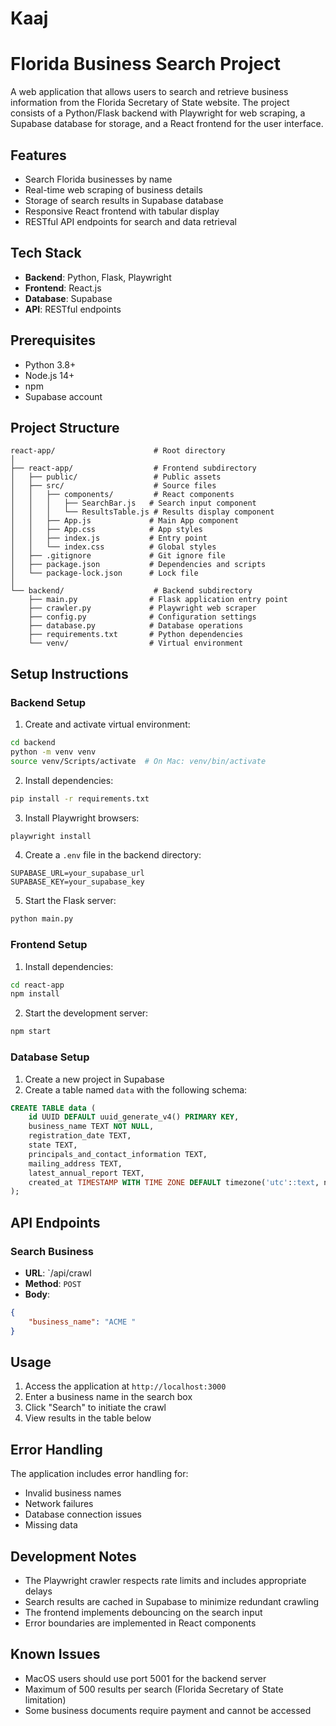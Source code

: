 # Kaaj
# Florida Business Search Project

A web application that allows users to search and retrieve business information from the Florida Secretary of State website. The project consists of a Python/Flask backend with Playwright for web scraping, a Supabase database for storage, and a React frontend for the user interface.

## Features

- Search Florida businesses by name
- Real-time web scraping of business details
- Storage of search results in Supabase database
- Responsive React frontend with tabular display
- RESTful API endpoints for search and data retrieval

## Tech Stack

- **Backend**: Python, Flask, Playwright
- **Frontend**: React.js
- **Database**: Supabase
- **API**: RESTful endpoints

## Prerequisites

- Python 3.8+
- Node.js 14+
- npm 
- Supabase account

## Project Structure

```
react-app/                      # Root directory
│
├── react-app/                  # Frontend subdirectory
│   ├── public/                 # Public assets
│   ├── src/                    # Source files
│   │   ├── components/         # React components
│   │   │   ├── SearchBar.js   # Search input component
│   │   │   └── ResultsTable.js # Results display component
│   │   ├── App.js             # Main App component
│   │   ├── App.css            # App styles
│   │   ├── index.js           # Entry point
│   │   └── index.css          # Global styles
│   ├── .gitignore             # Git ignore file
│   ├── package.json           # Dependencies and scripts
│   └── package-lock.json      # Lock file
│
└── backend/                    # Backend subdirectory
    ├── main.py                # Flask application entry point
    ├── crawler.py             # Playwright web scraper
    ├── config.py              # Configuration settings
    ├── database.py            # Database operations
    ├── requirements.txt       # Python dependencies
    └── venv/                  # Virtual environment
```

## Setup Instructions

### Backend Setup

1. Create and activate virtual environment:
```bash
cd backend
python -m venv venv
source venv/Scripts/activate  # On Mac: venv/bin/activate
```

2. Install dependencies:
```bash
pip install -r requirements.txt
```

3. Install Playwright browsers:
```bash
playwright install
```

4. Create a `.env` file in the backend directory:
```
SUPABASE_URL=your_supabase_url
SUPABASE_KEY=your_supabase_key
```

5. Start the Flask server:
```bash
python main.py
```

### Frontend Setup

1. Install dependencies:
```bash
cd react-app
npm install
```

2. Start the development server:
```bash
npm start
```

### Database Setup

1. Create a new project in Supabase
2. Create a table named `data` with the following schema:

```sql
CREATE TABLE data (
    id UUID DEFAULT uuid_generate_v4() PRIMARY KEY,
    business_name TEXT NOT NULL,
    registration_date TEXT,
    state TEXT,
    principals_and_contact_information TEXT,
    mailing_address TEXT,
    latest_annual_report TEXT,
    created_at TIMESTAMP WITH TIME ZONE DEFAULT timezone('utc'::text, now())
);
```

## API Endpoints

### Search Business
- **URL**: `/api/crawl
- **Method**: `POST`
- **Body**:
```json
{
    "business_name": "ACME "
}
```

## Usage

1. Access the application at `http://localhost:3000`
2. Enter a business name in the search box
3. Click "Search" to initiate the crawl
4. View results in the table below

## Error Handling

The application includes error handling for:
- Invalid business names
- Network failures
- Database connection issues
- Missing data

## Development Notes

- The Playwright crawler respects rate limits and includes appropriate delays
- Search results are cached in Supabase to minimize redundant crawling
- The frontend implements debouncing on the search input
- Error boundaries are implemented in React components


## Known Issues

- MacOS users should use port 5001 for the backend server
- Maximum of 500 results per search (Florida Secretary of State limitation)
- Some business documents require payment and cannot be accessed

